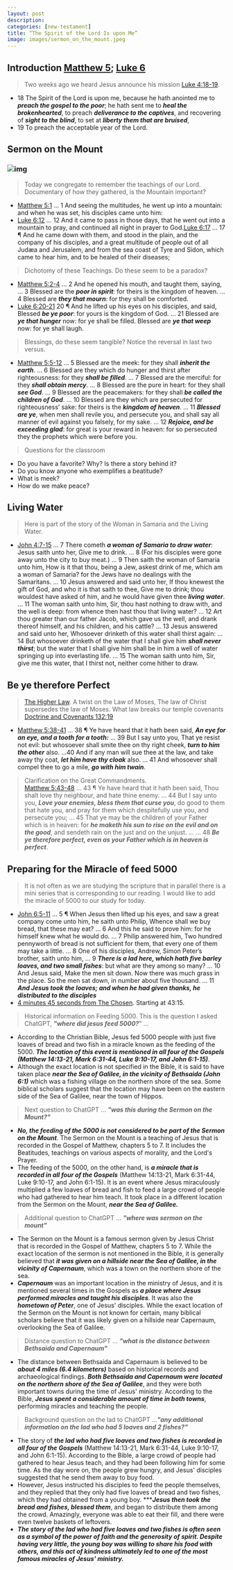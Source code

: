 ```yaml
---
layout: post
description: 
categories: [new-testament]
title: “The Spirit of the Lord Is upon Me”
image: images/sermon_on_the_mount.jpeg
---
```


## Introduction [Matthew 5](https://www.churchofjesuschrist.org/study/scriptures/nt/matt/5?lang=eng); [Luke 6](https://www.churchofjesuschrist.org/study/scriptures/nt/luke/6?lang=eng)
> Two weeks ago we heard Jesus announce his mission [Luke 4:18-19](https://www.churchofjesuschrist.org/study/scriptures/nt/luke/4?lang=eng&id=18-19#p17).
- 18 The Spirit of the Lord is upon me, because he hath anointed me to ***preach the gospel to the poor***; he hath sent me to ***heal the brokenhearted***, to preach ***deliverance to the captives***, and recovering of ***sight to the blind***, to set at ***liberty them that are bruised***,
- 19 To preach the acceptable year of the Lord.


## Sermon on the Mount
### ![img]({{site.baseurl}}/images/spirit_of_the_lord.jpeg)

> Today we congregate to remember the teachings of our Lord.  Documentary of how they gathered, is the Mountain important?
- [Matthew 5:1](https://www.churchofjesuschrist.org/study/scriptures/nt/matt/5?lang=eng&id=p1#p1) ... 1 And seeing the multitudes, he went up into a mountain: and when he was set, his disciples came unto him:
- [Luke 6:12](https://www.churchofjesuschrist.org/study/scriptures/nt/luke/6?lang=eng&id=p12#p12) ... 12 And it came to pass in those days, that he went out into a mountain to pray, and continued all night in prayer to God.[Luke 6:17](https://www.churchofjesuschrist.org/study/scriptures/nt/luke/6?lang=eng&id=p17#p17) ... 17 ¶ And he came down with them, and stood in the plain, and the company of his disciples, and a great multitude of people out of all Judæa and Jerusalem, and from the sea coast of Tyre and Sidon, which came to hear him, and to be healed of their diseases;

> Dichotomy of these Teachings.  Do these seem to be a paradox?
- [Matthew 5:2-4](https://www.churchofjesuschrist.org/study/scriptures/nt/matt/5?lang=eng&id=p2-p4#p2) ... 2 And he opened his mouth, and taught them, saying, ... 3 Blessed are the ***poor in spirit***: for theirs is the kingdom of heaven. ... 4 Blessed are ***they that mourn***: for they shall be comforted.
- [Luke 6:20-21](https://www.churchofjesuschrist.org/study/scriptures/nt/luke/6?lang=eng&id=p20-p21#p20)
20 ¶ And he lifted up his eyes on his disciples, and said, Blessed ***be ye poor***: for yours is the kingdom of God. ... 21 Blessed are ***ye that hunger*** now: for ye shall be filled. Blessed are ***ye that weep*** now: for ye shall laugh.

> Blessings, do these seem tangible?  Notice the reversal in last two versus.  
- [Matthew 5:5-12](https://www.churchofjesuschrist.org/study/scriptures/nt/matt/5?lang=eng&id=p5-p12#p5)  ... 5 Blessed are the meek: for they shall ***inherit the earth***. ... 6 Blessed are they which do hunger and thirst after righteousness: for they ***shall be filled***. ... 7 Blessed are the merciful: for they ***shall obtain mercy***. ... 8 Blessed are the pure in heart: for they shall ***see God***.  ... 9 Blessed are the peacemakers: for they shall ***be called the children of God***. ... 10 Blessed are they which are persecuted for righteousness’ sake: for theirs is the ***kingdom of heaven***. ... 11 ***Blessed are ye***, when men shall revile you, and persecute you, and shall say all manner of evil against you falsely, for my sake. ... 12 ***Rejoice, and be exceeding glad***: for great is your reward in heaven: for so persecuted they the prophets which were before you.

> Questions for the classroom
- Do you have a favorite?  Why?  Is there a story behind it?
- Do you know anyone who exemplifies a beatitude?
- What is meek?
- How do we make peace?


## Living Water
> Here is part of the story of the Woman in Samaria and the Living Water.
- [John 4:7-15](https://www.churchofjesuschrist.org/study/scriptures/nt/john/4?lang=eng&id=p7-p15#p7
) ... 7 There cometh ***a woman of Samaria to draw water***: Jesus saith unto her, Give me to drink. ... 8 (For his disciples were gone away unto the city to buy meat.) ... 9 Then saith the woman of Samaria unto him, How is it that thou, being a Jew, askest drink of me, which am a woman of Samaria? for the Jews have no dealings with the Samaritans. ... 10 Jesus answered and said unto her, If thou knewest the gift of God, and who it is that saith to thee, Give me to drink; thou wouldest have asked of him, and he would have given thee ***living water***. ... 11 The woman saith unto him, Sir, thou hast nothing to draw with, and the well is deep: from whence then hast thou that living water? ... 12 Art thou greater than our father Jacob, which gave us the well, and drank thereof himself, and his children, and his cattle? ... 13 Jesus answered and said unto her, Whosoever drinketh of this water shall thirst again: ... 14 But whosoever drinketh of the water that I shall give him ***shall never thirst***; but the water that I shall give him shall be in him a well of water springing up into everlasting life. ... 15 The woman saith unto him, Sir, give me this water, that I thirst not, neither come hither to draw.


## Be ye therefore Perfect
> [The Higher Law](https://www.youtube.com/watch?v=Ik0aS368Kv0).  A twist on the Law of Moses, The law of Christ supersedes the law of Moses. What law breaks our temple covenants [Doctrine and Covenants 132:19](https://www.churchofjesuschrist.org/study/scriptures/dc-testament/dc/132?lang=eng&id=p19#p19)
- [Matthew 5:38-41](https://www.churchofjesuschrist.org/study/scriptures/nt/matt/5?lang=eng&id=p38-p41#p38) ... 38 ¶ Ye have heard that it hath been said, ***An eye for an eye, and a tooth for a tooth:*** ... 39 But I say unto you, That ye resist not evil: but whosoever shall smite thee on thy right cheek, ***turn to him the other*** also. ...40 And if any man will sue thee at the law, and take away thy coat, ***let him have thy cloak*** also. ... 41 And whosoever shall compel thee to go a mile, ***go with him twain***.


> Clarification on the Great Commandments.  
[Matthew 5:43-48](https://www.churchofjesuschrist.org/study/scriptures/nt/matt/5?lang=eng&id=p43-p48#p43) ... 43 ¶ Ye have heard that it hath been said, Thou shalt love thy neighbour, and hate thine enemy. ... 44 But I say unto you, ***Love your enemies, bless them that curse you***, do good to them that hate you, and pray for them which despitefully use you, and persecute you; ... 45 That ye may be the children of your Father which is in heaven: for ***he maketh his sun to rise on the evil and on the good***, and sendeth rain on the just and on the unjust. ... ... 48 ***Be ye therefore perfect, even as your Father which is in heaven is perfect***.


## Preparing for the Miracle of feed 5000 
> It is not often as we are studying the scripture that in parallel there is a mini series that is corresponding to our reading.  I would like to add the miracle of 5000 to our study for today.
- [John 6:5-11](https://www.churchofjesuschrist.org/study/scriptures/nt/john/6?lang=eng&id=p5-p11#p5) ... 5 ¶ When Jesus then lifted up his eyes, and saw a great company come unto him, he saith unto Philip, Whence shall we buy bread, that these may eat? ... 6 And this he said to prove him: for he himself knew what he would do. ... 7 Philip answered him, Two hundred pennyworth of bread is not sufficient for them, that every one of them may take a little. ... 8 One of his disciples, Andrew, Simon Peter’s brother, saith unto him, ... 9 ***There is a lad here, which hath five barley loaves, and two small fishes***: but what are they among so many? ... 10 And Jesus said, Make the men sit down. Now there was much grass in the place. So the men sat down, in number about five thousand. ... 11 ***And Jesus took the loaves; and when he had given thanks, he distributed to the disciples***
- [4 minutes 45 seconds from The Chosen](https://www.byutv.org/b62ec94e-20f7-4286-a412-60372615f553/the-chosen-sustenance?player-open=true&content-id=b62ec94e-20f7-4286-a412-60372615f553). Starting at 43:15.

> Historical information on Feeding 5000.  This is the question I asked ChatGPT, ***"where did jesus feed 5000?***" ...
- According to the Christian Bible, Jesus fed 5000 people with just five loaves of bread and two fish in a miracle known as the feeding of the 5000. ***The location of this event is mentioned in all four of the Gospels (Matthew 14:13-21, Mark 6:31-44, Luke 9:10-17, and John 6:1-15)***.
- Although the exact location is not specified in the Bible, it is said to have taken place ***near the Sea of Galilee, in the vicinity of Bethsaida (John 6:1)*** which was a fishing village on the northern shore of the sea. Some biblical scholars suggest that the location may have been on the eastern side of the Sea of Galilee, near the town of Hippos.

> Next question to ChatGPT ... ***"was this during the Sermon on the Mount?"***
- ***No, the feeding of the 5000 is not considered to be part of the Sermon on the Mount***. The Sermon on the Mount is a teaching of Jesus that is recorded in the Gospel of Matthew, chapters 5 to 7. It includes the Beatitudes, teachings on various aspects of morality, and the Lord's Prayer.
- The feeding of the 5000, on the other hand, is ***a miracle that is recorded in all four of the Gospels*** (Matthew 14:13-21, Mark 6:31-44, Luke 9:10-17, and John 6:1-15). It is an event where Jesus miraculously multiplied a few loaves of bread and fish to feed a large crowd of people who had gathered to hear him teach. It took place in a different location from the Sermon on the Mount, ***near the Sea of Galilee.***

> Additional question to ChatGPT ... ***"where was sermon on the mount"***
- The Sermon on the Mount is a famous sermon given by Jesus Christ that is recorded in the Gospel of Matthew, chapters 5 to 7. While the exact location of the sermon is not mentioned in the Bible, it is generally believed that ***it was given on a hillside near the Sea of Galilee, in the vicinity of Capernaum***, which was a town on the northern shore of the sea.
- ***Capernaum*** was an important location in the ministry of Jesus, and it is mentioned several times in the Gospels as ***a place where Jesus performed miracles and taught his disciples***. It was also the ***hometown of Peter***, one of Jesus' disciples. While the exact location of the Sermon on the Mount is not known for certain, many biblical scholars believe that it was likely given on a hillside near Capernaum, overlooking the Sea of Galilee.

> Distance question to ChatGPT ... ***"what is the distance between Bethsaida and Capernaum"***
- The distance between Bethsaida and Capernaum is believed to be ***about 4 miles (6.4 kilometers)*** based on historical records and archaeological findings. ***Both Bethsaida and Capernaum were located on the northern shore of the Sea of Galilee***, and they were both important towns during the time of Jesus' ministry. According to the Bible, ***Jesus spent a considerable amount of time in both towns***, performing miracles and teaching the people.

> Background question on the lad to ChatGPT ...***"any additional information on the lad who had 5 loaves and 2 fishes?"***
- The story of ***the lad who had five loaves and two fishes is recorded in all four of the Gospels*** (Matthew 14:13-21, Mark 6:31-44, Luke 9:10-17, and John 6:1-15). According to the Bible, a large crowd of people had gathered to hear Jesus teach, and they had been following him for some time. As the day wore on, the people grew hungry, and Jesus' disciples suggested that he send them away to buy food.
- However, Jesus instructed his disciples to feed the people themselves, and they replied that they only had five loaves of bread and two fishes, which they had obtained from a young boy. ******Jesus then took the bread and fishes, blessed them***, and began to distribute them among the crowd. Amazingly, everyone was able to eat their fill, and there were even twelve baskets of leftovers.
- ***The story of the lad who had five loaves and two fishes is often seen as a symbol of the power of faith and the generosity of spirit. Despite having very little, the young boy was willing to share his food with others, and this act of kindness ultimately led to one of the most famous miracles of Jesus' ministry.***











